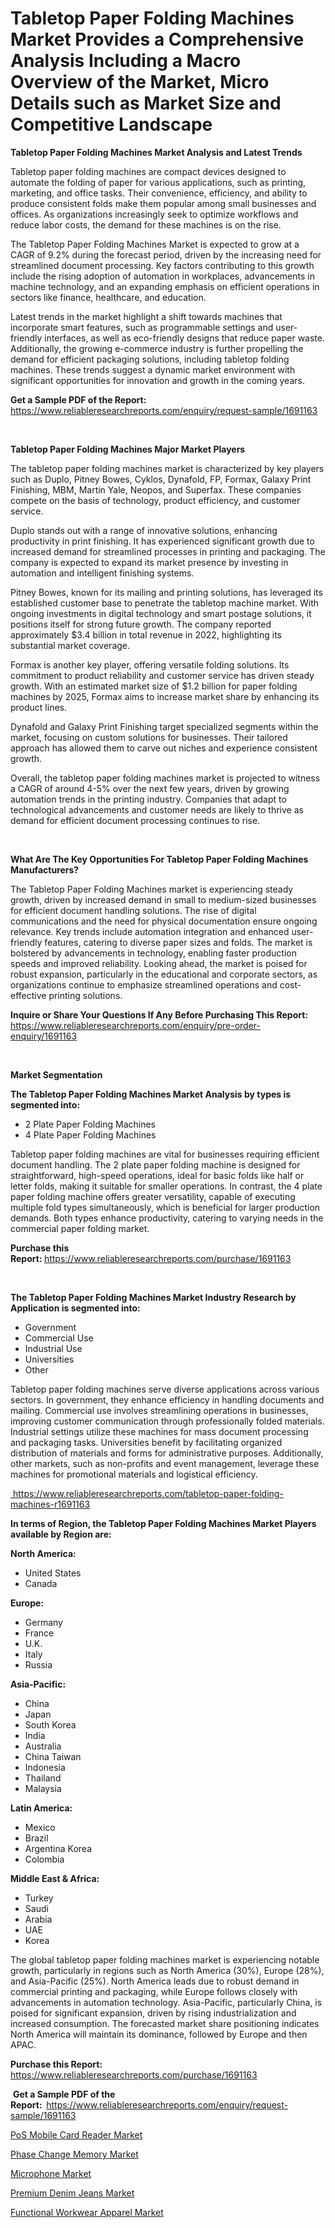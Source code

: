 <p><h1>Tabletop Paper Folding Machines Market Provides a Comprehensive Analysis Including a Macro Overview of the Market, Micro Details such as Market Size and Competitive Landscape</h1></p><p><strong>Tabletop Paper Folding Machines Market Analysis and Latest Trends</strong></p>
<p><p>Tabletop paper folding machines are compact devices designed to automate the folding of paper for various applications, such as printing, marketing, and office tasks. Their convenience, efficiency, and ability to produce consistent folds make them popular among small businesses and offices. As organizations increasingly seek to optimize workflows and reduce labor costs, the demand for these machines is on the rise.</p><p>The Tabletop Paper Folding Machines Market is expected to grow at a CAGR of 9.2% during the forecast period, driven by the increasing need for streamlined document processing. Key factors contributing to this growth include the rising adoption of automation in workplaces, advancements in machine technology, and an expanding emphasis on efficient operations in sectors like finance, healthcare, and education. </p><p>Latest trends in the market highlight a shift towards machines that incorporate smart features, such as programmable settings and user-friendly interfaces, as well as eco-friendly designs that reduce paper waste. Additionally, the growing e-commerce industry is further propelling the demand for efficient packaging solutions, including tabletop folding machines. These trends suggest a dynamic market environment with significant opportunities for innovation and growth in the coming years.</p></p>
<p><strong>Get a Sample PDF of the Report:&nbsp;</strong> <a href="https://www.reliableresearchreports.com/enquiry/request-sample/1691163?utm_campaign=1692&utm_medium=2&utm_source=Github&utm_content=ia&utm_term=17102024&utm_id=tabletop-paper-folding-machines">https://www.reliableresearchreports.com/enquiry/request-sample/1691163</a></p>
<p>&nbsp;</p>
<p><strong>Tabletop Paper Folding Machines Major Market Players</strong></p>
<p><p>The tabletop paper folding machines market is characterized by key players such as Duplo, Pitney Bowes, Cyklos, Dynafold, FP, Formax, Galaxy Print Finishing, MBM, Martin Yale, Neopos, and Superfax. These companies compete on the basis of technology, product efficiency, and customer service.</p><p>Duplo stands out with a range of innovative solutions, enhancing productivity in print finishing. It has experienced significant growth due to increased demand for streamlined processes in printing and packaging. The company is expected to expand its market presence by investing in automation and intelligent finishing systems.</p><p>Pitney Bowes, known for its mailing and printing solutions, has leveraged its established customer base to penetrate the tabletop machine market. With ongoing investments in digital technology and smart postage solutions, it positions itself for strong future growth. The company reported approximately $3.4 billion in total revenue in 2022, highlighting its substantial market coverage.</p><p>Formax is another key player, offering versatile folding solutions. Its commitment to product reliability and customer service has driven steady growth. With an estimated market size of $1.2 billion for paper folding machines by 2025, Formax aims to increase market share by enhancing its product lines.</p><p>Dynafold and Galaxy Print Finishing target specialized segments within the market, focusing on custom solutions for businesses. Their tailored approach has allowed them to carve out niches and experience consistent growth.</p><p>Overall, the tabletop paper folding machines market is projected to witness a CAGR of around 4-5% over the next few years, driven by growing automation trends in the printing industry. Companies that adapt to technological advancements and customer needs are likely to thrive as demand for efficient document processing continues to rise.</p></p>
<p>&nbsp;</p>
<p><strong>What Are The Key Opportunities For Tabletop Paper Folding Machines Manufacturers?</strong></p>
<p><p>The Tabletop Paper Folding Machines market is experiencing steady growth, driven by increased demand in small to medium-sized businesses for efficient document handling solutions. The rise of digital communications and the need for physical documentation ensure ongoing relevance. Key trends include automation integration and enhanced user-friendly features, catering to diverse paper sizes and folds. The market is bolstered by advancements in technology, enabling faster production speeds and improved reliability. Looking ahead, the market is poised for robust expansion, particularly in the educational and corporate sectors, as organizations continue to emphasize streamlined operations and cost-effective printing solutions.</p></p>
<p><strong>Inquire or Share Your Questions If Any Before Purchasing This Report:</strong> <a href="https://www.reliableresearchreports.com/enquiry/pre-order-enquiry/1691163?utm_campaign=1692&utm_medium=2&utm_source=Github&utm_content=ia&utm_term=17102024&utm_id=tabletop-paper-folding-machines">https://www.reliableresearchreports.com/enquiry/pre-order-enquiry/1691163</a></p>
<p>&nbsp;</p>
<p><strong>Market Segmentation</strong></p>
<p><strong>The Tabletop Paper Folding Machines Market Analysis by types is segmented into:</strong></p>
<p><ul><li>2 Plate Paper Folding Machines</li><li>4 Plate Paper Folding Machines</li></ul></p>
<p><p>Tabletop paper folding machines are vital for businesses requiring efficient document handling. The 2 plate paper folding machine is designed for straightforward, high-speed operations, ideal for basic folds like half or letter folds, making it suitable for smaller operations. In contrast, the 4 plate paper folding machine offers greater versatility, capable of executing multiple fold types simultaneously, which is beneficial for larger production demands. Both types enhance productivity, catering to varying needs in the commercial paper folding market.</p></p>
<p><strong>Purchase this Report:&nbsp;</strong><a href="https://www.reliableresearchreports.com/purchase/1691163?utm_campaign=1692&utm_medium=2&utm_source=Github&utm_content=ia&utm_term=17102024&utm_id=tabletop-paper-folding-machines">https://www.reliableresearchreports.com/purchase/1691163</a></p>
<p>&nbsp;</p>
<p><strong>The Tabletop Paper Folding Machines Market Industry Research by Application is segmented into:</strong></p>
<p><ul><li>Government</li><li>Commercial Use</li><li>Industrial Use</li><li>Universities</li><li>Other</li></ul></p>
<p><p>Tabletop paper folding machines serve diverse applications across various sectors. In government, they enhance efficiency in handling documents and mailing. Commercial use involves streamlining operations in businesses, improving customer communication through professionally folded materials. Industrial settings utilize these machines for mass document processing and packaging tasks. Universities benefit by facilitating organized distribution of materials and forms for administrative purposes. Additionally, other markets, such as non-profits and event management, leverage these machines for promotional materials and logistical efficiency.</p></p>
<p><a href="https://www.reliableresearchreports.com/tabletop-paper-folding-machines-r1691163?utm_campaign=1692&utm_medium=2&utm_source=Github&utm_content=ia&utm_term=17102024&utm_id=tabletop-paper-folding-machines">&nbsp;https://www.reliableresearchreports.com/tabletop-paper-folding-machines-r1691163</a></p>
<p><strong>In terms of Region, the Tabletop Paper Folding Machines Market Players available by Region are:</strong></p>
<p>
    <p> <strong> North America: </strong>
        <ul>
            <li>United States</li>
            <li>Canada</li>
        </ul>
        </p> 
    <p> <strong> Europe: </strong>
        <ul>
            <li>Germany</li>
            <li>France</li>
            <li>U.K.</li>
            <li>Italy</li>
            <li>Russia</li>
        </ul>
        </p> 
    <p> <strong> Asia-Pacific: </strong>
        <ul>
            <li>China</li>
            <li>Japan</li>
            <li>South Korea</li>
            <li>India</li>
            <li>Australia</li>
            <li>China Taiwan</li>
            <li>Indonesia</li>
            <li>Thailand</li>
            <li>Malaysia</li>
        </ul>
        </p> 
    <p> <strong> Latin America: </strong>
        <ul>
            <li>Mexico</li>
            <li>Brazil</li>
            <li>Argentina Korea</li>
            <li>Colombia</li>
        </ul>
        </p> 
    <p> <strong> Middle East & Africa: </strong>
        <ul>
            <li>Turkey</li>
            <li>Saudi</li>
            <li>Arabia</li>
            <li>UAE</li>
            <li>Korea</li>
        </ul>
    </p>
    </p>
<p><p>The global tabletop paper folding machines market is experiencing notable growth, particularly in regions such as North America (30%), Europe (28%), and Asia-Pacific (25%). North America leads due to robust demand in commercial printing and packaging, while Europe follows closely with advancements in automation technology. Asia-Pacific, particularly China, is poised for significant expansion, driven by rising industrialization and increased consumption. The forecasted market share positioning indicates North America will maintain its dominance, followed by Europe and then APAC.</p></p>
<p><strong>Purchase this Report: </strong><a href="https://www.reliableresearchreports.com/purchase/1691163?utm_campaign=1692&utm_medium=2&utm_source=Github&utm_content=ia&utm_term=17102024&utm_id=tabletop-paper-folding-machines">https://www.reliableresearchreports.com/purchase/1691163</a></p>
<p>&nbsp;<strong>Get a Sample PDF of the Report:&nbsp;&nbsp;</strong><a href="https://www.reliableresearchreports.com/enquiry/request-sample/1691163?utm_campaign=1692&utm_medium=2&utm_source=Github&utm_content=ia&utm_term=17102024&utm_id=tabletop-paper-folding-machines">https://www.reliableresearchreports.com/enquiry/request-sample/1691163</a></p>
<p><strong></strong></p>
<p><p><a href="https://www.linkedin.com/pulse/pos-mobile-card-reader-sector-surge-122-growth-roadmap-2031-myyxf?utm_campaign=1692&utm_medium=2&utm_source=Github&utm_content=ia&utm_term=17102024&utm_id=tabletop-paper-folding-machines">PoS Mobile Card Reader Market</a></p><p><a href="https://www.linkedin.com/pulse/phase-change-memory-market-segmentation-in-depth-analysis-qhlyf?utm_campaign=1692&utm_medium=2&utm_source=Github&utm_content=ia&utm_term=17102024&utm_id=tabletop-paper-folding-machines">Phase Change Memory Market</a></p><p><a href="https://www.linkedin.com/pulse/in-depth-microphone-market-review-size-share-63cagr-growth-pvhef?utm_campaign=1692&utm_medium=2&utm_source=Github&utm_content=ia&utm_term=17102024&utm_id=tabletop-paper-folding-machines">Microphone Market</a></p><p><a href="https://www.linkedin.com/pulse/disruption-innovation-premium-denim-jeans-industry-market-analysis-bau0c?utm_campaign=1692&utm_medium=2&utm_source=Github&utm_content=ia&utm_term=17102024&utm_id=tabletop-paper-folding-machines">Premium Denim Jeans Market</a></p><p><a href="https://www.linkedin.com/pulse/global-functional-workwear-apparel-market-sector2024-2031-metrics-hmuhc?utm_campaign=1692&utm_medium=2&utm_source=Github&utm_content=ia&utm_term=17102024&utm_id=tabletop-paper-folding-machines">Functional Workwear Apparel Market</a></p></p>